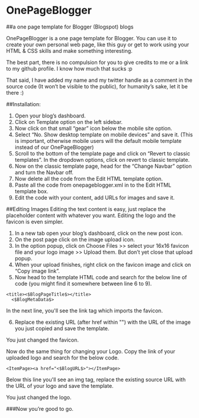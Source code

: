 # OnePageBlogger
##a one page template for Blogger (Blogspot) blogs

OnePageBlogger is a one page template for Blogger. You can use it to create your own personal web page, like this guy or get to work using your HTML & CSS skills and make something interesting.

The best part, there is no compulsion for you to give credits to me or a link to my github profile. I know how much that sucks :p

That said, I have added my name and my twitter handle as a comment in the source code (It won’t be visible to the public), for humanity’s sake, let it be there :)

##Installation:
1. Open your blog’s dashboard.
2. Click on Template option on the left sidebar.
3. Now click on that small “gear” icon below the mobile site option.
4. Select “No. Show desktop template on mobile devices” and save it.
(This is important, otherwise mobile users will the default mobile template instead of our OnePageBlogger)
5. Scroll to the bottom of the template page and click on “Revert to classic templates”. In the dropdown options, click on revert to classic template.
6. Now on the classic template page, head for the “Change Navbar” option and turn the Navbar off.
7. Now delete all the code from the Edit HTML template option.
8. Paste all the code from onepageblogger.xml in to the Edit HTML template box.
9. Edit the code with your content,  add URLs for images and save it.


##Editing Images
Editing the text content is easy, just replace the placeholder content with whatever you want. Editing the logo and the favicon is even simpler.

1. In a new tab open your blog’s dashboard, click on the new post icon.
2. On the post page click on the image upload icon.
3. In the option popup, click on Choose Files >> select your 16x16 favicon file and your logo image >> Upload them. But don’t yet close that upload popup.
4. When your upload finishes, right click on the favicon image and click on “Copy image link”.
5. Now head to the template HTML code and search for the below line of code (you might find it somewhere between line 6 to 9).

```
<title><$BlogPageTitle$></title>
  <$BlogMetaData$>
```

In the next line, you'll see the link tag which imports the favicon.

6. Replace the existing URL (after href within "") with the URL of the image you just copied and save the template.

You just changed the favicon.

Now do the same thing for changing your Logo. Copy the link of your uploaded logo and search for the below code.

```
<ItemPage><a href="<$BlogURL$>"></ItemPage>
```

Below this line you'll see an img tag, replace the existing source URL with the URL of your logo and save the template.

You just changed the logo.

###Now you’re good to go.
